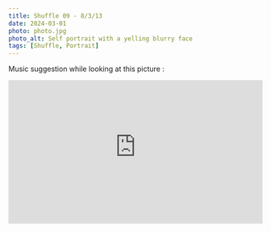```yaml
---
title: Shuffle 09 - 8/3/13
date: 2024-03-01
photo: photo.jpg
photo_alt: Self portrait with a yelling blurry face
tags: [Shuffle, Portrait]
---
```


Music suggestion while looking at this picture :

<iframe style="display:block;width:100%;aspect-ratio:16/9;" src="https://www.youtube-nocookie.com/embed/Lv2o1U93t2s?si=TkMAt5DPAXyJOPuA" title="YouTube video player" frameborder="0" allow="accelerometer; autoplay; clipboard-write; encrypted-media; gyroscope; picture-in-picture; web-share" allowfullscreen></iframe>
